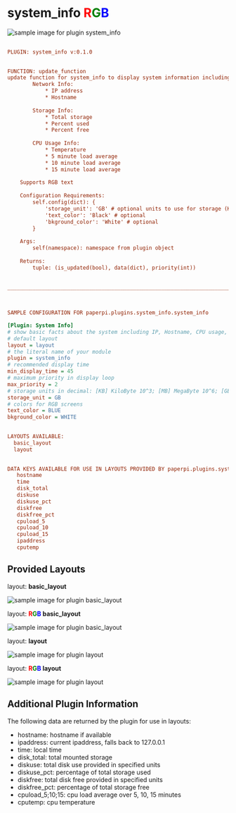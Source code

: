 # system_info <font color="red">R</font><font color="green">G</font><font color="blue">B</font>

![sample image for plugin system_info](./system_info.layout-L-sample.png)
```ini
 
PLUGIN: system_info v:0.1.0

 
FUNCTION: update_function
update function for system_info to display system information including:
        Network Info:
            * IP address
            * Hostname
            
        Storage Info:
            * Total storage
            * Percent used
            * Percent free
            
        CPU Usage Info:
            * Temperature
            * 5 minute load average
            * 10 minute load average
            * 15 minute load average
    
    Supports RGB text
    
    Configuration Requirements:
        self.config(dict): {
            'storage_unit': 'GB' # optional units to use for storage (KB, MB, GB, TB, EB)
            'text_color': 'Black' # optional 
            'bkground_color': 'White' # optional
        }
        
    Args: 
        self(namespace): namespace from plugin object
    
    Returns:
        tuple: (is_updated(bool), data(dict), priority(int))

    
___________________________________________________________________________
 
 

SAMPLE CONFIGURATION FOR paperpi.plugins.system_info.system_info

[Plugin: System Info]
# show basic facts about the system including IP, Hostname, CPU usage, temperature and storage
# default layout
layout = layout
# the literal name of your module
plugin = system_info
# recommended display time
min_display_time = 45
# maximum priority in display loop
max_priority = 2
# storage units in decimal: [KB] KiloByte 10^3; [MB] MegaByte 10^6; [GB] GigaByte 10^12; [TB] TeraByte 10^12
storage_unit = GB
# colors for RGB screens
text_color = BLUE
bkground_color = WHITE

 
LAYOUTS AVAILABLE:
  basic_layout
  layout
 

DATA KEYS AVAILABLE FOR USE IN LAYOUTS PROVIDED BY paperpi.plugins.system_info.system_info:
   hostname
   time
   disk_total
   diskuse
   diskuse_pct
   diskfree
   diskfree_pct
   cpuload_5
   cpuload_10
   cpuload_15
   ipaddress
   cputemp
```

## Provided Layouts

layout: **basic_layout**

![sample image for plugin basic_layout](./system_info.basic_layout-L-sample.png) 


layout: **<font color="red">R</font><font color="green">G</font><font color="blue">B</font> basic_layout**

![sample image for plugin basic_layout](./system_info.basic_layout-RGB-sample.png) 


layout: **layout**

![sample image for plugin layout](./system_info.layout-L-sample.png) 


layout: **<font color="red">R</font><font color="green">G</font><font color="blue">B</font> layout**

![sample image for plugin layout](./system_info.layout-RGB-sample.png) 


## Additional Plugin Information

The following data are returned by the plugin for use in layouts:
* hostname: hostname if available
* ipaddress: current ipaddress, falls back to 127.0.0.1
* time: local time
* disk_total: total mounted storage
* diskuse: total disk use provided in specified units
* diskuse_pct: percentage of total storage used
* diskfree: total disk free provided in specified units
* diskfree_pct: percentage of total storage free
* cpuload_5;10;15: cpu load average over 5, 10, 15 minutes
* cputemp: cpu temperature
